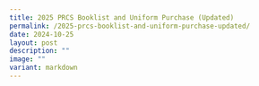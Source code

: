 ```yaml
---
title: 2025 PRCS Booklist and Uniform Purchase (Updated)
permalink: /2025-prcs-booklist-and-uniform-purchase-updated/
date: 2024-10-25
layout: post
description: ""
image: ""
variant: markdown
---
```

